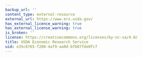 ```yaml
---
backup_url: ''
content_type: external-resource
external_url: https://www.ers.usda.gov/
has_external_licence_warning: true
has_external_license_warning: true
is_broken: ''
license: https://creativecommons.org/licenses/by-nc-sa/4.0/
title: USDA Economic Research Service
uid: e35c6765-f288-4af9-aa8d-bfb07fde0fc7
---
```

